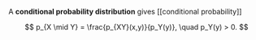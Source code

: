 A **conditional probability distribution** gives [[conditional probability]]

$$
p_{X \mid Y} = \frac{p_{XY}(x,y)}{p_Y(y)}, \quad p_Y(y) > 0.
$$